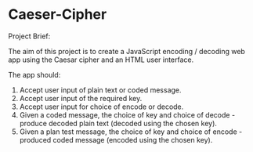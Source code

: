 # Caeser-Cipher

Project Brief:

The aim of this project is to create a JavaScript encoding / decoding web app using the Caesar
cipher and an HTML user interface.

The app should:
1. Accept user input of plain text or coded message.
2. Accept user input of the required key.
3. Accept user input for choice of encode or decode.
4. Given a coded message, the choice of key and choice of decode - produce decoded
plain text (decoded using the chosen key).
5. Given a plan test message, the choice of key and choice of encode - produced
coded message (encoded using the chosen key).

